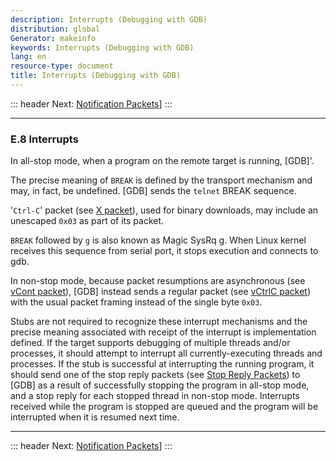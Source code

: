 ```yaml
---
description: Interrupts (Debugging with GDB)
distribution: global
Generator: makeinfo
keywords: Interrupts (Debugging with GDB)
lang: en
resource-type: document
title: Interrupts (Debugging with GDB)
---
```

::: header
Next: [Notification Packets](Notification-Packets.html#Notification-Packets)]
:::

---

### E.8 Interrupts

In all-stop mode, when a program on the remote target is running, [GDB]'.

The precise meaning of `BREAK` is defined by the transport mechanism and may, in fact, be undefined. [GDB] sends the `telnet` BREAK sequence.

'`Ctrl-C`' packet (see [X packet](Packets.html#X-packet)), used for binary downloads, may include an unescaped `0x03` as part of its packet.

`BREAK` followed by `g` is also known as Magic SysRq g. When Linux kernel receives this sequence from serial port, it stops execution and connects to gdb.

In non-stop mode, because packet resumptions are asynchronous (see [vCont packet](Packets.html#vCont-packet)), [GDB] instead sends a regular packet (see [vCtrlC packet](Packets.html#vCtrlC-packet)) with the usual packet framing instead of the single byte `0x03`.

Stubs are not required to recognize these interrupt mechanisms and the precise meaning associated with receipt of the interrupt is implementation defined. If the target supports debugging of multiple threads and/or processes, it should attempt to interrupt all currently-executing threads and processes. If the stub is successful at interrupting the running program, it should send one of the stop reply packets (see [Stop Reply Packets](Stop-Reply-Packets.html#Stop-Reply-Packets)) to [GDB] as a result of successfully stopping the program in all-stop mode, and a stop reply for each stopped thread in non-stop mode. Interrupts received while the program is stopped are queued and the program will be interrupted when it is resumed next time.

---

::: header
Next: [Notification Packets](Notification-Packets.html#Notification-Packets)]
:::

